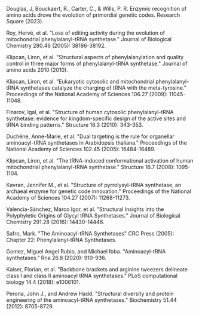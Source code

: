 Douglas, J, Bouckaert, R., Carter, C., & Wills, P. R. Enzymic recognition of amino acids drove the evolution of primordial genetic codes. Research Square (2023).




Roy, Hervé, et al. "Loss of editing activity during the evolution of mitochondrial phenylalanyl-tRNA synthetase." Journal of Biological Chemistry 280.46 (2005): 38186-38192.



Klipcan, Liron, et al. "Structural aspects of phenylalanylation and quality control in three major forms of phenylalanyl-tRNA synthetase." Journal of amino acids 2010 (2010).


Klipcan, Liron, et al. "Eukaryotic cytosolic and mitochondrial phenylalanyl-tRNA synthetases catalyze the charging of tRNA with the meta-tyrosine." Proceedings of the National Academy of Sciences 106.27 (2009): 11045-11048.

Finarov, Igal, et al. "Structure of human cytosolic phenylalanyl-tRNA synthetase: evidence for kingdom-specific design of the active sites and tRNA binding patterns." Structure 18.3 (2010): 343-353.




Duchêne, Anne-Marie, et al. "Dual targeting is the rule for organellar aminoacyl-tRNA synthetases in Arabidopsis thaliana." Proceedings of the National Academy of Sciences 102.45 (2005): 16484-16489.



Klipcan, Liron, et al. "The tRNA-induced conformational activation of human mitochondrial phenylalanyl-tRNA synthetase." Structure 16.7 (2008): 1095-1104.



Kavran, Jennifer M., et al. "Structure of pyrrolysyl-tRNA synthetase, an archaeal enzyme for genetic code innovation." Proceedings of the National Academy of Sciences 104.27 (2007): 11268-11273.




Valencia-Sánchez, Marco Igor, et al. "Structural Insights into the Polyphyletic Origins of Glycyl tRNA Synthetases." Journal of Biological Chemistry 291.28 (2016): 14430-14446.




Safro, Mark. "The Aminoacyl-tRNA Synthetases" CRC Press (2005): Chapter 22: Phenylalanyl-tRNA Synthetases.



Gomez, Miguel Angel Rubio, and Michael Ibba. "Aminoacyl-tRNA synthetases." Rna 26.8 (2020): 910-936.





Kaiser, Florian, et al. "Backbone brackets and arginine tweezers delineate class I and class II aminoacyl tRNA synthetases." PLoS computational biology 14.4 (2018): e1006101.





Perona, John J., and Andrew Hadd. "Structural diversity and protein engineering of the aminoacyl-tRNA synthetases." Biochemistry 51.44 (2012): 8705-8729.

